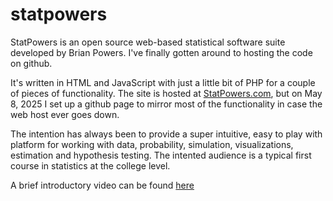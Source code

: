 # statpowers

StatPowers is an open source web-based statistical software suite developed by Brian Powers. I've finally gotten around to hosting the code on github.

It's written in HTML and JavaScript with just a little bit of PHP for a couple of pieces of functionality. The site is hosted at [StatPowers.com](https://www.statpowers.com), but on May 8, 2025 I set up a github page to mirror most of the functionality in case the web host ever goes down.

The intention has always been to provide a super intuitive, easy to play with platform for working with data, probability, simulation, visualizations, estimation and hypothesis testing. The intented audience is a typical first course in statistics at the college level. 

A brief introductory video can be found [here](https://www.youtube.com/watch?v=2HZFb3LyoX8)

